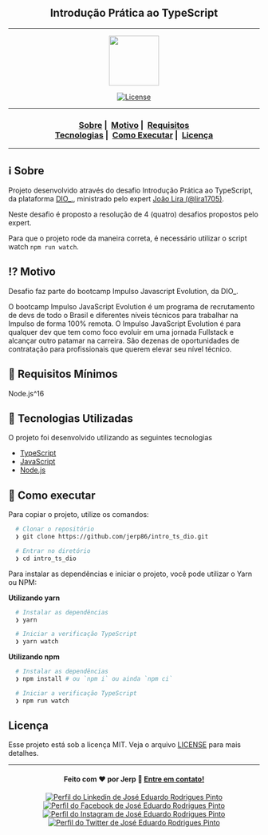 <h2 align="center">Introdução Prática ao TypeScript</h2>

---

<p align="center">
  <img src="https://user-images.githubusercontent.com/54115624/101699995-0bd6e600-3a5b-11eb-8c2a-6c305ab1ebfe.png" width="100" heigth="100" loading="lazy">
</p>

<p align="center">
  <a href="LICENSE">
    <img alt="License" src="https://img.shields.io/badge/license-MIT-%23F8952D">
  </a>
</p>

---

<h3 align="center">
  <a href="#information_source-sobre">Sobre</a>&nbsp;|&nbsp;
  <a href="#interrobang-motivo">Motivo</a>&nbsp;|&nbsp;
  <a href="#seedling-requisitos-mínimos">Requisitos</a>
  <br />
  <a href="#rocket-tecnologias-utilizadas">Tecnologias</a>&nbsp;|&nbsp;
  <a href="#link-como-executar">Como Executar</a>&nbsp;|&nbsp;
  <a href="#licença">Licença</a>
</h3>

---

## :information_source: Sobre

Projeto desenvolvido através do desafio Introdução Prática ao TypeScript, da plataforma [DIO\_.](https://www.dio.me/), ministrado pelo expert [João Lira (@lira1705)](https://github.com/lira1705).

Neste desafio é proposto a resolução de 4 (quatro) desafios propostos pelo expert.

Para que o projeto rode da maneira correta, é necessário utilizar o script watch `npm run watch`.

## :interrobang: Motivo

Desafio faz parte do bootcamp Impulso Javascript Evolution, da DIO\_.

O bootcamp Impulso JavaScript Evolution é um programa de recrutamento de devs de todo o Brasil e diferentes níveis técnicos para trabalhar na Impulso de forma 100% remota. O Impulso JavaScript Evolution é para qualquer dev que tem como foco evoluir em uma jornada Fullstack e alcançar outro patamar na carreira. São dezenas de oportunidades de contratação para profissionais que querem elevar seu nível técnico.

## :seedling: Requisitos Mínimos

Node.js^16

## :rocket: Tecnologias Utilizadas

O projeto foi desenvolvido utilizando as seguintes tecnologias

- [TypeScript](https://www.typescriptlang.org/)
- [JavaScript](https://www.javascript.com/)
- [Node.js](https://nodejs.org/)

## :link: Como executar

Para copiar o projeto, utilize os comandos:

```bash
  # Clonar o repositório
  ❯ git clone https://github.com/jerp86/intro_ts_dio.git

  # Entrar no diretório
  ❯ cd intro_ts_dio
```

Para instalar as dependências e iniciar o projeto, você pode utilizar o Yarn ou NPM:

**Utilizando yarn**

```bash
  # Instalar as dependências
  ❯ yarn

  # Iniciar a verificação TypeScript
  ❯ yarn watch
```

**Utilizando npm**

```bash
  # Instalar as dependências
  ❯ npm install # ou `npm i` ou ainda `npm ci`

  # Iniciar a verificação TypeScript
  ❯ npm run watch
```

## Licença

Esse projeto está sob a licença MIT. Veja o arquivo [LICENSE](LICENSE) para mais detalhes.

---

<h4 align="center">
  Feito com ❤️ por Jerp 👋️ <a href="mailto:jerp4@hotmail.com">Entre em contato!</a>
</h4>

<p align="center">
  <a href="https://www.linkedin.com/in/jerp/">
    <img alt="Perfil do Linkedin de José Eduardo Rodrigues Pinto" src="https://img.shields.io/badge/LinkedIn-jerp-0e76a8?style=flat&logoColor=white&logo=linkedin">
  </a>
  <a href="https://www.facebook.com/jerpbtu">
    <img alt="Perfil do Facebook de José Eduardo Rodrigues Pinto" src="https://img.shields.io/badge/Facebook-jerpbtu-1778F2?style=flat&logoColor=white&logo=facebook">
  </a>
  <a href="https://www.instagram.com/jerpbtu/">
    <img alt="Perfil do Instagram de José Eduardo Rodrigues Pinto" src="https://img.shields.io/badge/Instagram-@jerpbtu-833AB4?style=flat&logoColor=white&logo=instagram">
  </a>
  <a href="https://twitter.com/jerpbtu">
    <img alt="Perfil do Twitter de José Eduardo Rodrigues Pinto" src="https://img.shields.io/twitter/follow/jerpbtu?style=flat&logoColor=white&logo=Twitter">
  </a>
</p>
